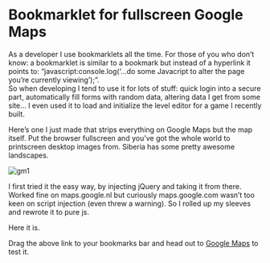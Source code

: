 <!--
  id: 1958
  description: Here's a bookmarklet that strips everything on Google Maps but the map itself.
  date: 2013-04-07T11:08:55
  modified: 2014-05-06T07:37:17
  slug: bookmarklet-for-fullscreen-google-maps
  type: post
  excerpt: <p>Here&#8217;s a bookmarklet that strips everything on Google Maps but the map itself. Put the  browser fullscreen and you&#8217;ve got the whole world to printscreen desktop images from. Siberia has some pretty awesome landscapes.</p>
  categories: code, Javascript, open source
  tags: bookmarklet, Javascript
  metaKeyword: google maps
  metaTitle: Google Maps bookmarklet
  metaDescription: Here's a bookmarklet that strips everything on Google Maps but the map itself.
  inCv: 
  inPortfolio: 
  dateFrom: 
  dateTo: 
-->

# Bookmarklet for fullscreen Google Maps

<p>As a developer I use bookmarklets all the time. For those of you who don&#8217;t know: a bookmarklet is similar to a bookmark but instead of a hyperlink it points to: &#8220;javascript:console.log(&#8216;&#8230;do some Javacript to alter the page you&#8217;re currently viewing&#8217;);&#8221;.<br />
So when developing I tend to use it for lots of stuff: quick login into a secure part, automatically fill forms with random data, altering data I get from some site&#8230; I even used it to load and initialize the level editor for a game I recently built.</p>
<p><!--more--></p>
<p>Here&#8217;s one I just made that strips everything on Google Maps but the map itself. Put the browser fullscreen and you&#8217;ve got the whole world to printscreen desktop images from. Siberia has some pretty awesome landscapes.</p>
<p><img src="/wordpress/wp-content/uploads/gm1.jpg" alt="gm1" /></p>
<p>I first tried it the easy way, by injecting jQuery and taking it from there. Worked fine on maps.google.nl but curiously maps.google.com wasn&#8217;t too keen on script injection (even threw a warning). So I rolled up my sleeves and rewrote it to pure js.</p>
<p><a>Here it is.</a></p>
<p>Drag the above link to your bookmarks bar and head out to <a href="http://maps.google.com">Google Maps</a> to test it.</p>